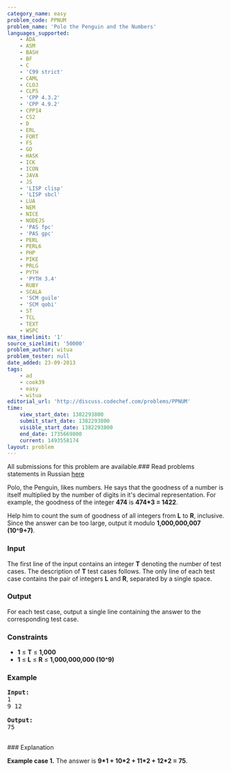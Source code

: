 ```yaml
---
category_name: easy
problem_code: PPNUM
problem_name: 'Polo the Penguin and the Numbers'
languages_supported:
    - ADA
    - ASM
    - BASH
    - BF
    - C
    - 'C99 strict'
    - CAML
    - CLOJ
    - CLPS
    - 'CPP 4.3.2'
    - 'CPP 4.9.2'
    - CPP14
    - CS2
    - D
    - ERL
    - FORT
    - FS
    - GO
    - HASK
    - ICK
    - ICON
    - JAVA
    - JS
    - 'LISP clisp'
    - 'LISP sbcl'
    - LUA
    - NEM
    - NICE
    - NODEJS
    - 'PAS fpc'
    - 'PAS gpc'
    - PERL
    - PERL6
    - PHP
    - PIKE
    - PRLG
    - PYTH
    - 'PYTH 3.4'
    - RUBY
    - SCALA
    - 'SCM guile'
    - 'SCM qobi'
    - ST
    - TCL
    - TEXT
    - WSPC
max_timelimit: '1'
source_sizelimit: '50000'
problem_author: witua
problem_tester: null
date_added: 23-09-2013
tags:
    - ad
    - cook39
    - easy
    - witua
editorial_url: 'http://discuss.codechef.com/problems/PPNUM'
time:
    view_start_date: 1382293800
    submit_start_date: 1382293800
    visible_start_date: 1382293800
    end_date: 1735669800
    current: 1493558174
layout: problem
---
```

All submissions for this problem are available.###  Read problems statements in Russian [here](http://www.codechef.com/download/translated/COOK39/russian/PPNUM.pdf)

Polo, the Penguin, likes numbers. He says that the goodness of a number is itself multiplied by the number of digits in it's decimal representation. For example, the goodness of the integer **474** is **474\*3 = 1422**.

Help him to count the sum of goodness of all integers from **L** to **R**, inclusive. Since the answer can be too large, output it modulo **1,000,000,007 (10^9+7)**.

### Input

The first line of the input contains an integer **T** denoting the number of test cases. The description of **T** test cases follows. The only line of each test case contains the pair of integers **L** and **R**, separated by a single space.

### Output

For each test case, output a single line containing the answer to the corresponding test case.

### Constraints

- **1** ≤ **T** ≤ **1,000**
- **1** ≤ **L** ≤ **R** ≤ **1,000,000,000 (10^9)**

### Example

<pre><b>Input:</b>
1
9 12

<b>Output:</b>
75

</pre>### Explanation

**Example case 1.** The answer is **9\*1 + 10\*2 + 11\*2 + 12\*2 = 75**.
